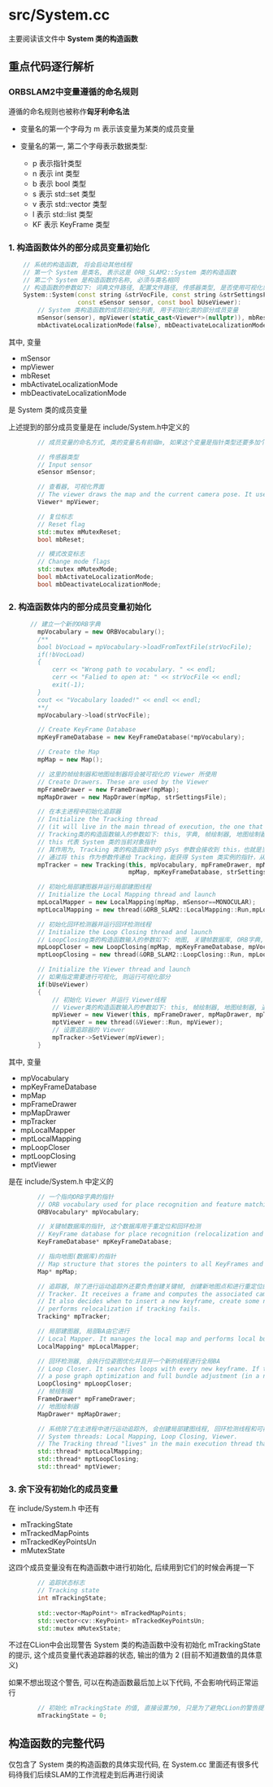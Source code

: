 # src/System.cc

主要阅读该文件中 **System 类的构造函数**


## 重点代码逐行解析


### ORBSLAM2中变量遵循的命名规则

遵循的命名规则也被称作**匈牙利命名法**

* 变量名的第一个字母为 m 表示该变量为某类的成员变量

* 变量名的第一, 第二个字母表示数据类型:
  
    * p 表示指针类型
    * n 表示 int 类型
    * b 表示 bool 类型
    * s 表示 std::set 类型
    * v 表示 std::vector 类型
    * l 表示 std::list 类型
    * KF 表示 KeyFrame 类型


###  1. 构造函数体外的部分成员变量初始化

```c++
    // 系统的构造函数, 将会启动其他线程
    // 第一个 System 是类名, 表示这是 ORB_SLAM2::System 类的构造函数
    // 第二个 System 是构造函数的名称, 必须与类名相同
    // 构造函数的参数如下: 词典文件路径, 配置文件路径, 传感器类型, 是否使用可视化界面
    System::System(const string &strVocFile, const string &strSettingsFile,
                   const eSensor sensor, const bool bUseViewer):
        // System 类构造函数的成员初始化列表, 用于初始化类的部分成员变量
        mSensor(sensor), mpViewer(static_cast<Viewer*>(nullptr)), mbReset(false),
        mbActivateLocalizationMode(false), mbDeactivateLocalizationMode(false)
```

其中, 变量

* mSensor
* mpViewer
* mbReset
* mbActivateLocalizationMode
* mbDeactivateLocalizationMode

是 System 类的成员变量

上述提到的部分成员变量是在 include/System.h中定义的

```c++
        // 成员变量的命名方式, 类的变量名有前缀m, 如果这个变量是指针类型还要多加个前缀p, 如果是进程则加个前缀t, 等等

        // 传感器类型
        // Input sensor
        eSensor mSensor;

        // 查看器, 可视化界面
        // The viewer draws the map and the current camera pose. It uses Pangolin.
        Viewer* mpViewer;

        // 复位标志
        // Reset flag
        std::mutex mMutexReset;
        bool mbReset;

        // 模式改变标志
        // Change mode flags
        std::mutex mMutexMode;
        bool mbActivateLocalizationMode;
        bool mbDeactivateLocalizationMode;
```

### 2. 构造函数体内的部分成员变量初始化

```c++
      // 建立一个新的ORB字典
        mpVocabulary = new ORBVocabulary();
        /**
        bool bVocLoad = mpVocabulary->loadFromTextFile(strVocFile);
        if(!bVocLoad)
        {
            cerr << "Wrong path to vocabulary. " << endl;
            cerr << "Falied to open at: " << strVocFile << endl;
            exit(-1);
        }
        cout << "Vocabulary loaded!" << endl << endl;
        **/
        mpVocabulary->load(strVocFile);

        // Create KeyFrame Database
        mpKeyFrameDatabase = new KeyFrameDatabase(*mpVocabulary);

        // Create the Map
        mpMap = new Map();

        // 这里的帧绘制器和地图绘制器将会被可视化的 Viewer 所使用
        // Create Drawers. These are used by the Viewer
        mpFrameDrawer = new FrameDrawer(mpMap);
        mpMapDrawer = new MapDrawer(mpMap, strSettingsFile);

        // 在本主进程中初始化追踪器
        // Initialize the Tracking thread
        // (it will live in the main thread of execution, the one that called this constructor)
        // Tracking类的构造函数输入的参数如下: this, 字典, 帧绘制器, 地图绘制器, 地图, 关键帧地图, 配置文件路径, 传感器类型
        // this 代表 System 类的当前对象指针
        // 其作用为, Tracking 类的构造函数中的 pSys 参数会接收到 this，也就是当前 System 对象的指针
        // 通过将 this 作为参数传递给 Tracking，能获得 System 类实例的指针，从而可以在 Tracking 类的内部使用它
        mpTracker = new Tracking(this, mpVocabulary, mpFrameDrawer, mpMapDrawer,
                                 mpMap, mpKeyFrameDatabase, strSettingsFile, mSensor);

        // 初始化局部建图器并运行局部建图线程
        // Initialize the Local Mapping thread and launch
        mpLocalMapper = new LocalMapping(mpMap, mSensor==MONOCULAR);
        mptLocalMapping = new thread(&ORB_SLAM2::LocalMapping::Run,mpLocalMapper);

        // 初始化回环检测器并运行回环检测线程
        // Initialize the Loop Closing thread and launch
        // LoopClosing类的构造函数输入的参数如下: 地图, 关键帧数据库, ORB字典, 当前的传感器是否是单目
        mpLoopCloser = new LoopClosing(mpMap, mpKeyFrameDatabase, mpVocabulary, mSensor!=MONOCULAR);
        mptLoopClosing = new thread(&ORB_SLAM2::LoopClosing::Run, mpLoopCloser);

        // Initialize the Viewer thread and launch
        // 如果指定需要进行可视化, 则运行可视化部分
        if(bUseViewer)
        {
            // 初始化 Viewer 并运行 Viewer线程
            // Viewer类的构造函数输入的参数如下: this, 帧绘制器, 地图绘制器, 追踪器, 配置文件路径
            mpViewer = new Viewer(this, mpFrameDrawer, mpMapDrawer, mpTracker, strSettingsFile);
            mptViewer = new thread(&Viewer::Run, mpViewer);
            // 设置追踪器的 Viewer
            mpTracker->SetViewer(mpViewer);
        }
```

其中, 变量

* mpVocabulary
* mpKeyFrameDatabase
* mpMap
* mpFrameDrawer
* mpMapDrawer
* mpTracker
* mpLocalMapper
* mptLocalMapping
* mpLoopCloser
* mptLoopClosing
* mptViewer

是在 include/System.h 中定义的

```c++
        // 一个指向ORB字典的指针
        // ORB vocabulary used for place recognition and feature matching.
        ORBVocabulary* mpVocabulary;

        // 关键帧数据库的指针, 这个数据库用于重定位和回环检测
        // KeyFrame database for place recognition (relocalization and loop detection).
        KeyFrameDatabase* mpKeyFrameDatabase;

        // 指向地图(数据库)的指针
        // Map structure that stores the pointers to all KeyFrames and MapPoints.
        Map* mpMap;

        // 追踪器, 除了进行运动追踪外还要负责创建关键帧, 创建新地图点和进行重定位的工作
        // Tracker. It receives a frame and computes the associated camera pose.
        // It also decides when to insert a new keyframe, create some new MapPoints and
        // performs relocalization if tracking fails.
        Tracking* mpTracker;

        // 局部建图器, 局部BA由它进行
        // Local Mapper. It manages the local map and performs local bundle adjustment.
        LocalMapping* mpLocalMapper;

        // 回环检测器, 会执行位姿图优化并且开一个新的线程进行全局BA
        // Loop Closer. It searches loops with every new keyframe. If there is a loop it performs
        // a pose graph optimization and full bundle adjustment (in a new thread) afterwards.
        LoopClosing* mpLoopCloser;
        // 帧绘制器
        FrameDrawer* mpFrameDrawer;
        // 地图绘制器
        MapDrawer* mpMapDrawer;

        // 系统除了在主进程中进行运动追踪外, 会创建局部建图线程, 回环检测线程和可视化线程
        // System threads: Local Mapping, Loop Closing, Viewer.
        // The Tracking thread "lives" in the main execution thread that creates the System object.
        std::thread* mptLocalMapping;
        std::thread* mptLoopClosing;
        std::thread* mptViewer;
```

### 3. 余下没有初始化的成员变量

在 include/System.h 中还有

* mTrackingState
* mTrackedMapPoints
* mTrackedKeyPointsUn
* mMutexState
   
这四个成员变量没有在构造函数中进行初始化, 后续用到它们的时候会再提一下

```c++
        // 追踪状态标志
        // Tracking state
        int mTrackingState;
        
        std::vector<MapPoint*> mTrackedMapPoints;
        std::vector<cv::KeyPoint> mTrackedKeyPointsUn;
        std::mutex mMutexState;
```

不过在CLion中会出现警告 System 类的构造函数中没有初始化 mTrackingState 的提示, 这个成员变量代表追踪器的状态, 输出的值为 2 (目前不知道数值的具体意义)

如果不想出现这个警告, 可以在构造函数最后加上以下代码, 不会影响代码正常运行

```c++
        // 初始化 mTrackingState 的值, 直接设置为0, 只是为了避免CLion的警告提示
        mTrackingState = 0;
```


## 构造函数的完整代码

仅包含了 System 类的构造函数的具体实现代码, 在 System.cc 里面还有很多代码待我们后续SLAM的工作流程走到后再进行阅读


